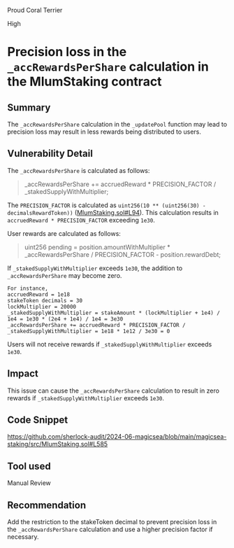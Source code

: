 Proud Coral Terrier

High

# Precision loss in the `_accRewardsPerShare` calculation in the MlumStaking contract

## Summary
The `_accRewardsPerShare` calculation in the `_updatePool` function may lead to precision loss may result in less rewards being distributed to users.

## Vulnerability Detail
The `_accRewardsPerShare` is calculated as follows:
> _accRewardsPerShare += accruedReward * PRECISION_FACTOR / _stakedSupplyWithMultiplier;

The `PRECISION_FACTOR` is calculated as `uint256(10 ** (uint256(30) - decimalsRewardToken))` ([MlumStaking.sol#L94](https://github.com/sherlock-audit/2024-06-magicsea/blob/main/magicsea-staking/src/MlumStaking.sol#L94)).
This calculation results in `accruedReward * PRECISION_FACTOR` exceeding `1e30`.

User rewards are calculated as follows:
> uint256 pending = position.amountWithMultiplier * _accRewardsPerShare / PRECISION_FACTOR - position.rewardDebt;

If `_stakedSupplyWithMultiplier` exceeds `1e30`, the addition to `_accRewardsPerShare` may become zero.

```solidity
For instance,
accruedReward = 1e18
stakeToken decimals = 30
lockMultiplier = 20000
_stakedSupplyWithMultiplier = stakeAmount * (lockMultiplier + 1e4) / 1e4 = 1e30 * (2e4 + 1e4) / 1e4 = 3e30
_accRewardsPerShare += accruedReward * PRECISION_FACTOR / _stakedSupplyWithMultiplier = 1e18 * 1e12 / 3e30 = 0
```

Users will not receive rewards if `_stakedSupplyWithMultiplier` exceeds `1e30`.

## Impact
This issue can cause the `_accRewardsPerShare` calculation to result in zero rewards if `_stakedSupplyWithMultiplier` exceeds `1e30`.

## Code Snippet
https://github.com/sherlock-audit/2024-06-magicsea/blob/main/magicsea-staking/src/MlumStaking.sol#L585

## Tool used
Manual Review

## Recommendation
Add the restriction to the stakeToken decimal to prevent precision loss in the `_accRewardsPerShare` calculation and use a higher precision factor if necessary.
